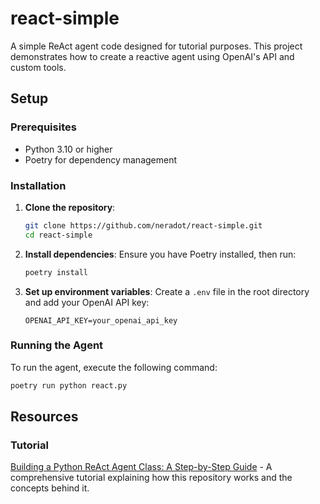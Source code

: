 # react-simple

A simple ReAct agent code designed for tutorial purposes. This project demonstrates how to create a reactive agent using OpenAI's API and custom tools.

## Setup

### Prerequisites

- Python 3.10 or higher
- Poetry for dependency management

### Installation

1. **Clone the repository**:
   ```bash
   git clone https://github.com/neradot/react-simple.git
   cd react-simple
   ```

2. **Install dependencies**:
   Ensure you have Poetry installed, then run:
   ```bash
   poetry install
   ```

3. **Set up environment variables**:
   Create a `.env` file in the root directory and add your OpenAI API key:
   ```plaintext
   OPENAI_API_KEY=your_openai_api_key
   ```
### 
### Running the Agent
To run the agent, execute the following command:
```bash
poetry run python react.py
```

## Resources
### Tutorial
[Building a Python ReAct Agent Class: A Step-by-Step Guide](https://www.neradot.com/post/building-a-python-react-agent-class-a-step-by-step-guide) - A comprehensive tutorial explaining how this repository works and the concepts behind it.
